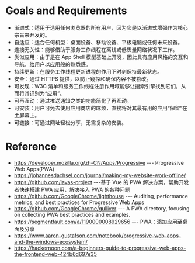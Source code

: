 # Goals and Requirements
- 渐进式：适用于选用任何浏览器的所有用户，因为它是以渐进式增强作为核心宗旨来开发的。
- 自适应：适合任何机型：桌面设备、移动设备、平板电脑或任何未来设备。
- 连接无关性：能够借助于服务工作线程在离线或低质量网络状况下工作。
- 类似应用：由于是在 App Shell 模型基础上开发，因此具有应用风格的交互和导航，给用户以应用般的熟悉感。
- 持续更新：在服务工作线程更新进程的作用下时刻保持最新状态。
- 安全：通过 HTTPS 提供，以防止窥探和确保内容不被篡改。
- 可发现：W3C 清单和服务工作线程注册作用域能够让搜索引擎找到它们，从而将其识别为“应用”。
- 可再互动：通过推送通知之类的功能简化了再互动。
- 可安装：用户可免去使用应用商店的麻烦，直接将对其最有用的应用“保留”在主屏幕上。
- 可链接：可通过网址轻松分享，无需复杂的安装。


# Reference
* https://developer.mozilla.org/zh-CN/Apps/Progressive --- Progressive Web Apps(PWA)
* https://johannesdachsel.com/journal/making-my-website-work-offline/
* https://github.com/lavas-project ---基于 Vue 的 PWA 解决方案，帮助开发者快速搭建 PWA 应用，解决接入 PWA 的各种问题
* https://github.com/GoogleChrome/lighthouse --- Auditing, performance metrics, and best practices for Progressive Web Apps 
* https://github.com/GoogleChrome/gulliver --- A PWA directory, focusing on collecting PWA best practices and examples. 
* https://segmentfault.com/a/1190000008929656 --- PWA：添加应用至桌面及分享 
* https://www.aaron-gustafson.com/notebook/progressive-web-apps-and-the-windows-ecosystem/
* https://hackernoon.com/a-beginners-guide-to-progressive-web-apps-the-frontend-web-424b6d697e35


